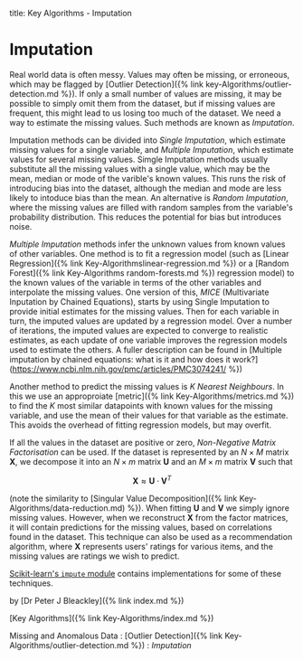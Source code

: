 title: Key Algorithms - Imputation

# Imputation

Real world data is often messy. Values may often be missing, or erroneous, which may be flagged by [Outlier Detection]({% link key-Algorithms/outlier-detection.md %}). If only a small number of values are missing, it may be possible to simply omit them from the dataset, but if missing values are frequent, this might lead to us losing too much of the dataset. We need a way to estimate the missing values. Such methods are known as *Imputation*.

Imputation methods can be divided into *Single Imputation*, which estimate missing values for a single variable, and *Multiple Imputation*, which estimate values for several missing values. 
Simgle Imputation methods usually substitute all the missing values with a single value, which may be the mean, median or mode of the varible's known values. This runs the risk of introducing bias into the dataset, although the median and mode are less likely to intoduce bias than the mean. An alternative is *Random Imputation*, where the missing values are filled with random samples from the variable's probability distribution. This reduces the potential for bias but introduces noise.

*Multiple Imputation* methods infer the unknown values from known values of other variables. One method is to fit a regression model (such as [Linear Regression]({% link Key-Algorithmslinear-regression.md %}) or a [Random Forest]({% link Key-Algorithms random-forests.md %}) regression model) to the known values of the variable in terms of the other variables and interpolate the missing values. One version of this, *MICE* (Multivariate Inputation by Chained Equations), starts by using Single Imputation to provide initial estimates for the missing values. Then for each variable in turn, the imputed values are updated by a regression model. Over a number of iterations, the imputed values are expected to converge to realistic estimates, as each update of one variable improves the regression models used to estimate the others. A fuller description can be found in [Multiple imputation by chained equations: what is it and how does it work?](https://www.ncbi.nlm.nih.gov/pmc/articles/PMC3074241/ %})

Another method to predict the missing values is *K Nearest Neighbours*. In this we use an approproiate [metric]({% link Key-Algorithms/metrics.md %}) to find the $K$ most similar datapoints with known values for the missing variable, and use the mean of their values for that variable as the estimate. This avoids the overhead of fitting regression models, but may overfit.

If all the values in the dataset are positive or zero, *Non-Negative Matrix Factorisation* can be used. If the dataset is represented by an $N \times M$ matrix $\mathbf{X}$, we decompose it into an $N \times m$ matrix $\mathbf{U}$  and an $M \times m$ matrix $\mathbf{V}$ such that

$$\mathbf{X} \approx \mathbf{U} \cdot \mathbf{V}^{T}$$

(note the similarity to [Singular Value Decomposition]({% link Key-Algorithms/data-reduction.md) %}). When fitting $\mathbf{U}$ and $\mathbf{V}$ we simply ignore missing values. However, when we reconstruct $\mathbf{X}$ from the factor matrices, it will contain predictions for the missing values, based on correlations found in the dataset. This technique can also be used as a recommendation algorithm, where $\mathbf{X}$ represents users' ratings for various items, and the missing values are ratings we wish to predict.

[Scikit-learn's `impute` module](https://scikit-learn.org/stable/modules/impute.html) contains implementations for some of these techniques.

by [Dr Peter J Bleackley]({% link index.md %})

[Key Algorithms]({% link Key-Algorithms/index.md %})


Missing and Anomalous Data 
: [Outlier Detection]({% link Key-Algorithms/outlier-detection.md %})
: *Imputation*
